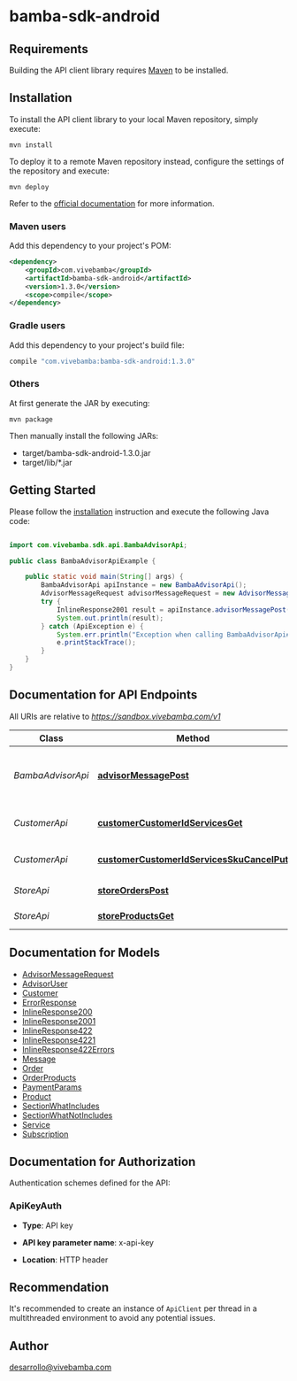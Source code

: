 # bamba-sdk-android

## Requirements

Building the API client library requires [Maven](https://maven.apache.org/) to be installed.

## Installation

To install the API client library to your local Maven repository, simply execute:

```shell
mvn install
```

To deploy it to a remote Maven repository instead, configure the settings of the repository and execute:

```shell
mvn deploy
```

Refer to the [official documentation](https://maven.apache.org/plugins/maven-deploy-plugin/usage.html) for more information.

### Maven users

Add this dependency to your project's POM:

```xml
<dependency>
    <groupId>com.vivebamba</groupId>
    <artifactId>bamba-sdk-android</artifactId>
    <version>1.3.0</version>
    <scope>compile</scope>
</dependency>
```

### Gradle users

Add this dependency to your project's build file:

```groovy
compile "com.vivebamba:bamba-sdk-android:1.3.0"
```

### Others

At first generate the JAR by executing:

    mvn package

Then manually install the following JARs:

- target/bamba-sdk-android-1.3.0.jar
- target/lib/*.jar

## Getting Started

Please follow the [installation](#installation) instruction and execute the following Java code:

```java

import com.vivebamba.sdk.api.BambaAdvisorApi;

public class BambaAdvisorApiExample {

    public static void main(String[] args) {
        BambaAdvisorApi apiInstance = new BambaAdvisorApi();
        AdvisorMessageRequest advisorMessageRequest = new AdvisorMessageRequest(); // AdvisorMessageRequest | 
        try {
            InlineResponse2001 result = apiInstance.advisorMessagePost(advisorMessageRequest);
            System.out.println(result);
        } catch (ApiException e) {
            System.err.println("Exception when calling BambaAdvisorApi#advisorMessagePost");
            e.printStackTrace();
        }
    }
}

```

## Documentation for API Endpoints

All URIs are relative to *https://sandbox.vivebamba.com/v1*

Class | Method | HTTP request | Description
------------ | ------------- | ------------- | -------------
*BambaAdvisorApi* | [**advisorMessagePost**](docs/BambaAdvisorApi.md#advisorMessagePost) | **POST** /advisor/message | Send messages to the Bamba Advisor
*CustomerApi* | [**customerCustomerIdServicesGet**](docs/CustomerApi.md#customerCustomerIdServicesGet) | **GET** /customer/{customerId}/services | Get customer services
*CustomerApi* | [**customerCustomerIdServicesSkuCancelPut**](docs/CustomerApi.md#customerCustomerIdServicesSkuCancelPut) | **PUT** /customer/{customerId}/services/{sku}/cancel | Cancel customer services
*StoreApi* | [**storeOrdersPost**](docs/StoreApi.md#storeOrdersPost) | **POST** /store/orders | Place an order
*StoreApi* | [**storeProductsGet**](docs/StoreApi.md#storeProductsGet) | **GET** /store/products | Get products


## Documentation for Models

 - [AdvisorMessageRequest](docs/AdvisorMessageRequest.md)
 - [AdvisorUser](docs/AdvisorUser.md)
 - [Customer](docs/Customer.md)
 - [ErrorResponse](docs/ErrorResponse.md)
 - [InlineResponse200](docs/InlineResponse200.md)
 - [InlineResponse2001](docs/InlineResponse2001.md)
 - [InlineResponse422](docs/InlineResponse422.md)
 - [InlineResponse4221](docs/InlineResponse4221.md)
 - [InlineResponse422Errors](docs/InlineResponse422Errors.md)
 - [Message](docs/Message.md)
 - [Order](docs/Order.md)
 - [OrderProducts](docs/OrderProducts.md)
 - [PaymentParams](docs/PaymentParams.md)
 - [Product](docs/Product.md)
 - [SectionWhatIncludes](docs/SectionWhatIncludes.md)
 - [SectionWhatNotIncludes](docs/SectionWhatNotIncludes.md)
 - [Service](docs/Service.md)
 - [Subscription](docs/Subscription.md)


## Documentation for Authorization

Authentication schemes defined for the API:
### ApiKeyAuth

- **Type**: API key

- **API key parameter name**: x-api-key
- **Location**: HTTP header


## Recommendation

It's recommended to create an instance of `ApiClient` per thread in a multithreaded environment to avoid any potential issues.

## Author

desarrollo@vivebamba.com

